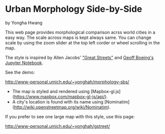 # Urban Morphology Side-by-Side

by Yongha Hwang

This web page provides morphological comparison acrss world cities in a easy
way. The scale across maps is kept always same. You can change scale by using
the zoom slider at the top left corder or wheel scrolling in the map.

The style is inspired by Allen Jacobs' ["Great Streets"](https://www.amazon.com/Great-Streets-Press-Allan-Jacobs/dp/0262600234) and [Geoff Boeing's Jupyter Notebook](http://geoffboeing.com/2017/01/).  

See the demo:

http://www-personal.umich.edu/~yonghah/morphology-sbs/

- The map is styled and rendered using [Mapbox-gl.js] (https://www.mapbox.com/mapbox-gl-js/api/).
- A city's location is found with its name using [Nominatim] (http://wiki.openstreetmap.org/wiki/Nominatim).

If you prefer to see one large map with this style, use this page:

http://www-personal.umich.edu/~yonghah/gstreet/

